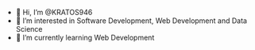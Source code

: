 - 👋 Hi, I’m @KRATOS946
- 👀 I’m interested in Software Development, Web Development and Data Science
- 🌱 I’m currently learning Web Development

<!---
KRATOS946/KRATOS946 is a ✨ special ✨ repository because its `README.md` (this file) appears on your GitHub profile.
You can click the Preview link to take a look at your changes.
--->
